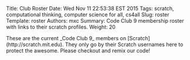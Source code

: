 Title: Club Roster
Date: Wed Nov 11 22:53:38 EST 2015
Tags: scratch, computational thinking, computer science for all, cs4all
Slug: roster
Template: roster
Authors: mxc
Summary: Code Club 9 membership roster with links to their scratch profiles.
Weight: 20

<p class="lead">
These are the current _Code Club 9_ members on [Scratch](http://scratch.mit.edu). They only go by their Scratch usernames here to protect the awesome. Please checkout and remix our code!
</p>
